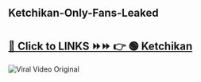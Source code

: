 
 ## Ketchikan-Only-Fans-Leaked

# <h2><a href="https://clipsfans.com/Ketchikan&ref=git">🔗 Click to LINKS ⏩⏩ 👉 🟢 Ketchikan </a></h2>

<a href="https://clipsfans.com/Ketchikan&ref=git" rel="nofollow" data-target="animated-image.originalLink"><img src="https://i.ibb.co.com/xMMVF88/686577567.gif" alt="Viral Video Original" style="max-width: 100%; display: inline-block;" data-target="animated-image.originalImage"></a>
